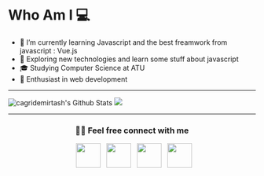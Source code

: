 # Who Am I 💻
- 🔭 I’m currently learning Javascript and the best freamwork from javascript : Vue.js
- 🤔 Exploring new technologies and learn some stuff about javascript
- 🎓 Studying Computer Science at ATU
- 💼 Enthusiast in web development

***

![cagridemirtash's Github Stats](https://github-readme-stats.vercel.app/api?username=cagridemirtash&include_all_commits=true&count_private=true&show_icons=true&line_height=20&title_color=7A7ADB&icon_color=2234AE&text_color=D3D3D3&bg_color=0,000000,130F40) 
![](https://github-readme-stats.vercel.app/api/top-langs/?username=cagridemirtash&layout=compact&text_color=daf7dc&bg_color=151515)

***

<h3 align = " center "> 🤝🏻 Feel free connect with me </h3>

<p align="center">
&nbsp; <a href="https://twitter.com/cagridemirtash" target="_blank" rel="noopener noreferrer"><img src="https://img.icons8.com/plasticine/100/000000/twitter.png" width="50" /></a>  
&nbsp; <a href="https://www.instagram.com/cagridemirttas/" target="_blank" rel="noopener noreferrer"><img src="https://img.icons8.com/plasticine/100/000000/instagram-new.png" width="50" /></a>  
&nbsp; <a href="https://www.linkedin.com/in/cagdem/" target="_blank" rel="noopener noreferrer"><img src="https://img.icons8.com/plasticine/100/000000/linkedin.png" width="50" /></a>
&nbsp; <a href="mailto:cagridemirtash@gmail.com" target="_blank" rel="noopener noreferrer"><img src="https://img.icons8.com/plasticine/100/000000/gmail.png"  width="50" /></a>
</p>
